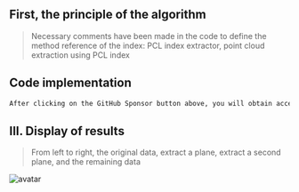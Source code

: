 ##  First, the principle of the algorithm 

>  Necessary comments have been made in the code to define the method reference of the index: PCL index extractor, point cloud extraction using PCL index 

##  Code implementation 

  ```python  
After clicking on the GitHub Sponsor button above, you will obtain access permissions to my private code repository ( https://github.com/slowlon/my_code_bar ) to view this blog code. By searching the code number of this blog, you can find the code you need, code number is: 2024020309574176398
  ```  
##  III. Display of results 

>  From left to right, the original data, extract a plane, extract a second plane, and the remaining data 

 ![avatar]( 20200625161809932.png) 

